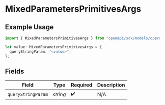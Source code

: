 # MixedParametersPrimitivesArgs

## Example Usage

```typescript
import { MixedParametersPrimitivesArgs } from "openapi/sdk/models/operations";

let value: MixedParametersPrimitivesArgs = {
  queryStringParam: "<value>",
};
```

## Fields

| Field              | Type               | Required           | Description        |
| ------------------ | ------------------ | ------------------ | ------------------ |
| `queryStringParam` | *string*           | :heavy_check_mark: | N/A                |